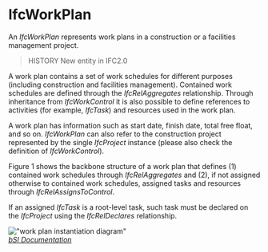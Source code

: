IfcWorkPlan
===========
An _IfcWorkPlan_ represents work plans in a construction or a facilities
management project.  
  
> HISTORY  New entity in IFC2.0  
  
A work plan contains a set of work schedules for different purposes (including
construction and facilities management). Contained work schedules are defined
through the _IfcRelAggregates_ relationship. Through inheritance from
_IfcWorkControl_ it is also possible to define references to activities (for
example, _IfcTask_) and resources used in the work plan.  
  
A work plan has information such as start date, finish date, total free float,
and so on. _IfcWorkPlan_ can also refer to the construction project
represented by the single _IfcProject_ instance (please also check the
definition of _IfcWorkControl_).  
  
Figure 1 shows the backbone structure of a work plan that defines (1)
contained work schedules through _IfcRelAggregates_ and (2), if not assigned
otherwise to contained work schedules, assigned tasks and resources through
_IfcRelAssignsToControl_.  
  
If an assigned _IfcTask_ is a root-level task, such task must be declared on
the _IfcProject_ using the _IfcRelDeclares_ relationship.  
  
!["work plan instantiation
diagram"](../figures/ifcworkplan_instantiation_diagram.png "Figure 1 -- Work
plan relationships")  
[ _bSI
Documentation_](https://standards.buildingsmart.org/IFC/DEV/IFC4_2/FINAL/HTML/schema/ifcprocessextension/lexical/ifcworkplan.htm)


